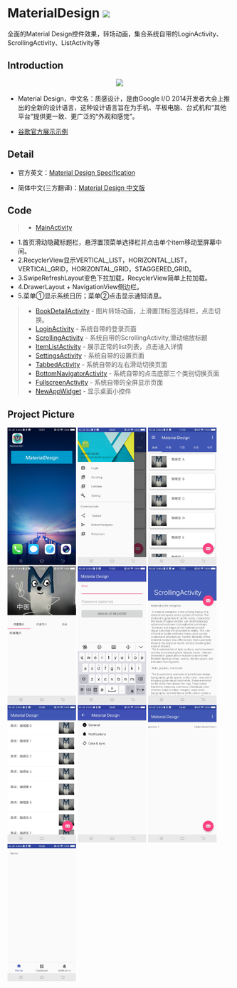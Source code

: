 # MaterialDesign <img width="50" height=“50” src="https://github.com/youlookwhat/MaterialDesign/blob/master/file/other.gif"></img>
全面的Material Design控件效果，转场动画，集合系统自带的LoginActivity、ScrollingActivity、ListActivity等


## Introduction
<div align=center><img width="350" height=“150” src="https://github.com/youlookwhat/MaterialDesign/blob/master/file/intorduction_02.png"/></div>

 - Material Design，中文名：质感设计，是由Google I/O 2014开发者大会上推出的全新的设计语言，这种设计语言旨在为手机、平板电脑、台式机和“其他平台”提供更一致、更广泛的“外观和感觉”。
 
 - [谷歌官方展示示例](http://v.youku.com/v_show/id_XNzMxNzUyNzQ0.html?beta&#paction)



## Detail
 - 官方英文：[Material Design Specification](https://material.google.com/#)

 - 简体中文(三方翻译)：[Material Design 中文版](http://wiki.jikexueyuan.com/project/material-design/)


## Code
> - [MainActivity][1]
   - 1.首页滑动隐藏标题栏，悬浮置顶菜单选择栏并点击单个item移动至屏幕中间。
   - 2.RecyclerView显示VERTICAL_LIST，HORIZONTAL_LIST，VERTICAL_GRID，HORIZONTAL_GRID，STAGGERED_GRID。
   - 3.SwipeRefreshLayout变色下拉加载，RecyclerView简单上拉加载。
   - 4.DrawerLayout + NavigationView侧边栏。
   - 5.菜单①显示系统日历；菜单②点击显示通知消息。

> - [BookDetailActivity][2] - 图片转场动画，上滑置顶标签选择栏，点击切换。
> - [LoginActivity][3] - 系统自带的登录页面
> - [ScrollingActivity][4] - 系统自带的ScrollingActivity,滑动缩放标题
> - [ItemListActivity][5] - 展示正常的list列表，点击进入详情
> - [SettingsActivity][6] - 系统自带的设置页面
> - [TabbedActivity][7] - 系统自带的左右滑动切换页面
> - [BottomNavigatorActivity][8] - 系统自带的点击底部三个类别切换页面
> - [FullscreenActivity][9] - 系统自带的全屏显示页面
> - [NewAppWidget][10] - 显示桌面小控件


## Project Picture

<img width="154" height=“274” src="https://github.com/youlookwhat/MaterialDesign/blob/master/file/view_widget.jpg"></img>
<img width="154" height=“274” src="https://github.com/youlookwhat/MaterialDesign/blob/master/file/view_menu.jpg"></img>
<img width="154" height=“274” src="https://github.com/youlookwhat/MaterialDesign/blob/master/file/view_main.jpg"></img>
<img width="154" height=“274” src="https://github.com/youlookwhat/MaterialDesign/blob/master/file/view_detail.jpg"></img>
<img width="154" height=“274” src="https://github.com/youlookwhat/MaterialDesign/blob/master/file/view_login.jpg"></img>
<img width="154" height=“274” src="https://github.com/youlookwhat/MaterialDesign/blob/master/file/view_scrolling.jpg"></img>
<img width="154" height=“274” src="https://github.com/youlookwhat/MaterialDesign/blob/master/file/view_listview.jpg"></img>
<img width="154" height=“274” src="https://github.com/youlookwhat/MaterialDesign/blob/master/file/view_setting.jpg"></img>
<img width="154" height=“274” src="https://github.com/youlookwhat/MaterialDesign/blob/master/file/view_tabbale.jpg"></img>
<img width="154" height=“274” src="https://github.com/youlookwhat/MaterialDesign/blob/master/file/view_bottom.jpg"></img>
<!--<img width="154" height=“274” src="https://github.com/youlookwhat/MaterialDesign/blob/master/file/view_full.jpg"></img>-->


[1]:https://github.com/youlookwhat/MaterialDesign/blob/master/app/src/main/java/com/example/jingbin/materialdesign/MainActivity.java
[2]:https://github.com/youlookwhat/MaterialDesign/blob/master/app/src/main/java/com/example/jingbin/materialdesign/detail/BookDetailActivity.java
[3]:https://github.com/youlookwhat/MaterialDesign/blob/master/app/src/main/java/com/example/jingbin/materialdesign/activity/LoginActivity.java
[4]:https://github.com/youlookwhat/MaterialDesign/blob/master/app/src/main/java/com/example/jingbin/materialdesign/activity/ScrollingActivity.java
[5]:https://github.com/youlookwhat/MaterialDesign/blob/master/app/src/main/java/com/example/jingbin/materialdesign/list/ItemListActivity.java
[6]:https://github.com/youlookwhat/MaterialDesign/blob/master/app/src/main/java/com/example/jingbin/materialdesign/activity/SettingsActivity.java
[7]:https://github.com/youlookwhat/MaterialDesign/blob/master/app/src/main/java/com/example/jingbin/materialdesign/activity/TabbedActivity.java
[8]:https://github.com/youlookwhat/MaterialDesign/blob/master/app/src/main/java/com/example/jingbin/materialdesign/activity/BottomNavigatorActivity.java
[9]:https://github.com/youlookwhat/MaterialDesign/blob/master/app/src/main/java/com/example/jingbin/materialdesign/activity/FullscreenActivity.java
[10]:https://github.com/youlookwhat/MaterialDesign/blob/master/app/src/main/java/com/example/jingbin/materialdesign/widget/NewAppWidget.java
